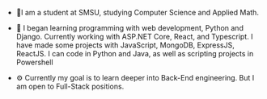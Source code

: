 - 🐎I am a student at SMSU, studying Computer Science and Applied Math.

- 🐍 I began learning programming with web development, Python and Django.
Currently working with ASP.NET Core, React, and Typescript. I have made some projects with JavaScript, MongoDB, ExpressJS, ReactJS.
I can code in Python and Java, as well as scripting projects in Powershell

- ⚙️ Currently my goal is to learn deeper into Back-End engineering. But I am open to Full-Stack positions.
